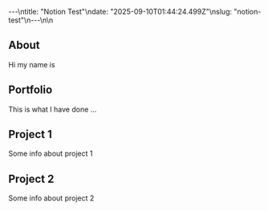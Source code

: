---\ntitle: "Notion Test"\ndate: "2025-09-10T01:44:24.499Z"\nslug: "notion-test"\n---\n\n
## About

Hi my name is


## Portfolio

This is what I have done …


## Project 1

Some info about project 1


## Project 2

Some info about project 2

